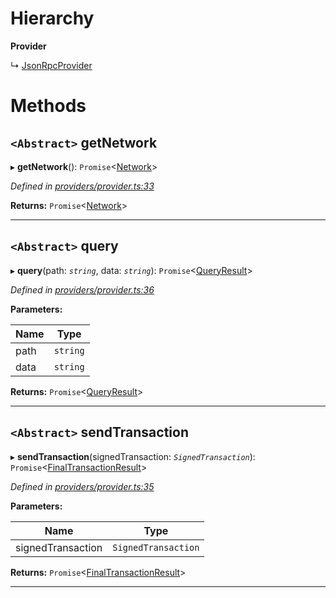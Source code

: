 

# Hierarchy

**Provider**

↳  [JsonRpcProvider](_providers_json_rpc_provider_.jsonrpcprovider.md)

# Methods

<a id="getnetwork"></a>

## `<Abstract>` getNetwork

▸ **getNetwork**(): `Promise`<[Network](../modules/_utils_network_.md#network)>

*Defined in [providers/provider.ts:33](https://github.com/nearprotocol/nearlib/blob/b149382/src.ts/providers/provider.ts#L33)*

**Returns:** `Promise`<[Network](../modules/_utils_network_.md#network)>

___
<a id="query"></a>

## `<Abstract>` query

▸ **query**(path: *`string`*, data: *`string`*): `Promise`<[QueryResult](../modules/_providers_provider_.md#queryresult)>

*Defined in [providers/provider.ts:36](https://github.com/nearprotocol/nearlib/blob/b149382/src.ts/providers/provider.ts#L36)*

**Parameters:**

| Name | Type |
| ------ | ------ |
| path | `string` |
| data | `string` |

**Returns:** `Promise`<[QueryResult](../modules/_providers_provider_.md#queryresult)>

___
<a id="sendtransaction"></a>

## `<Abstract>` sendTransaction

▸ **sendTransaction**(signedTransaction: *`SignedTransaction`*): `Promise`<[FinalTransactionResult](../modules/_providers_provider_.md#finaltransactionresult)>

*Defined in [providers/provider.ts:35](https://github.com/nearprotocol/nearlib/blob/b149382/src.ts/providers/provider.ts#L35)*

**Parameters:**

| Name | Type |
| ------ | ------ |
| signedTransaction | `SignedTransaction` |

**Returns:** `Promise`<[FinalTransactionResult](../modules/_providers_provider_.md#finaltransactionresult)>

___

